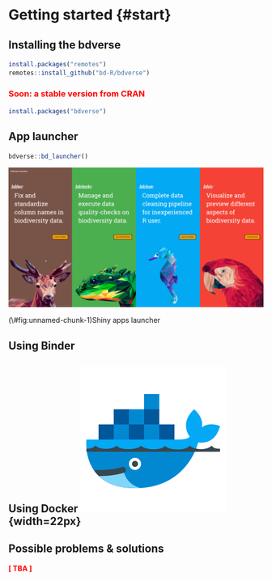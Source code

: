 # Getting started {#start}

## Installing the bdverse

```r
install.packages("remotes")
remotes::install_github("bd-R/bdverse")
```

### <span style="color:red"> Soon: a stable version from CRAN</span>

[comment]: <> (Need-To-Be-Updated!)

```r
install.packages("bdverse")
```

## App launcher

```r
bdverse::bd_launcher()
```

<div class="figure">
<img src="images/app_launcher.gif" alt="Shiny apps launcher"  />
<p class="caption">(\#fig:unnamed-chunk-1)Shiny apps launcher</p>
</div>


## Using Binder

## Using Docker ![](images/icons8-docker.svg "docker"){width=22px}

## Possible problems & solutions

**<span style="color:red">[ TBA ]</span>**

